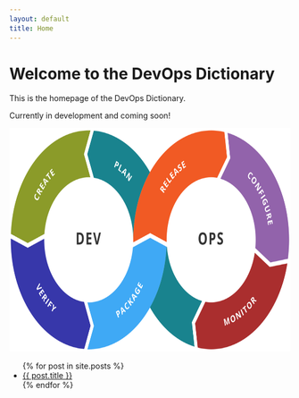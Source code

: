 ```yaml
---
layout: default
title: Home
---
```


# Welcome to the DevOps Dictionary

This is the homepage of the DevOps Dictionary.

Currently in development and coming soon!

<img src="assets/images/Devops-toolchain.svg" alt="DevOps Toolchain" width="600" height="400">


<ul>
  {% for post in site.posts %}
    <li>
      <a href="{{ post.url }}">{{ post.title }}</a>
    </li>
  {% endfor %}
</ul>